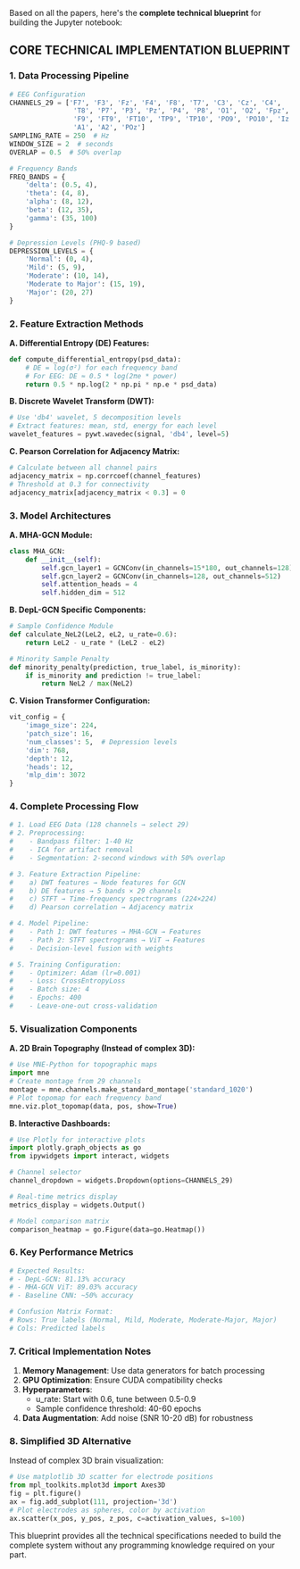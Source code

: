 Based on all the papers, here's the **complete technical blueprint** for building the Jupyter notebook:

## **CORE TECHNICAL IMPLEMENTATION BLUEPRINT**

### **1. Data Processing Pipeline**

```python
# EEG Configuration
CHANNELS_29 = ['F7', 'F3', 'Fz', 'F4', 'F8', 'T7', 'C3', 'Cz', 'C4', 
                'T8', 'P7', 'P3', 'Pz', 'P4', 'P8', 'O1', 'O2', 'Fpz', 
                'F9', 'FT9', 'FT10', 'TP9', 'TP10', 'PO9', 'PO10', 'Iz', 
                'A1', 'A2', 'POz']
SAMPLING_RATE = 250  # Hz
WINDOW_SIZE = 2  # seconds
OVERLAP = 0.5  # 50% overlap

# Frequency Bands
FREQ_BANDS = {
    'delta': (0.5, 4),
    'theta': (4, 8),
    'alpha': (8, 12),
    'beta': (12, 35),
    'gamma': (35, 100)
}

# Depression Levels (PHQ-9 based)
DEPRESSION_LEVELS = {
    'Normal': (0, 4),
    'Mild': (5, 9),
    'Moderate': (10, 14),
    'Moderate to Major': (15, 19),
    'Major': (20, 27)
}
```

### **2. Feature Extraction Methods**

**A. Differential Entropy (DE) Features:**
```python
def compute_differential_entropy(psd_data):
    # DE = log(σ²) for each frequency band
    # For EEG: DE ≈ 0.5 * log(2πe * power)
    return 0.5 * np.log(2 * np.pi * np.e * psd_data)
```

**B. Discrete Wavelet Transform (DWT):**
```python
# Use 'db4' wavelet, 5 decomposition levels
# Extract features: mean, std, energy for each level
wavelet_features = pywt.wavedec(signal, 'db4', level=5)
```

**C. Pearson Correlation for Adjacency Matrix:**
```python
# Calculate between all channel pairs
adjacency_matrix = np.corrcoef(channel_features)
# Threshold at 0.3 for connectivity
adjacency_matrix[adjacency_matrix < 0.3] = 0
```

### **3. Model Architectures**

**A. MHA-GCN Module:**
```python
class MHA_GCN:
    def __init__(self):
        self.gcn_layer1 = GCNConv(in_channels=15*180, out_channels=128)
        self.gcn_layer2 = GCNConv(in_channels=128, out_channels=512)
        self.attention_heads = 4
        self.hidden_dim = 512
```

**B. DepL-GCN Specific Components:**
```python
# Sample Confidence Module
def calculate_NeL2(LeL2, eL2, u_rate=0.6):
    return LeL2 - u_rate * (LeL2 - eL2)

# Minority Sample Penalty
def minority_penalty(prediction, true_label, is_minority):
    if is_minority and prediction != true_label:
        return NeL2 / max(NeL2)
```

**C. Vision Transformer Configuration:**
```python
vit_config = {
    'image_size': 224,
    'patch_size': 16,
    'num_classes': 5,  # Depression levels
    'dim': 768,
    'depth': 12,
    'heads': 12,
    'mlp_dim': 3072
}
```

### **4. Complete Processing Flow**

```python
# 1. Load EEG Data (128 channels → select 29)
# 2. Preprocessing:
#    - Bandpass filter: 1-40 Hz
#    - ICA for artifact removal
#    - Segmentation: 2-second windows with 50% overlap

# 3. Feature Extraction Pipeline:
#    a) DWT features → Node features for GCN
#    b) DE features → 5 bands × 29 channels
#    c) STFT → Time-frequency spectrograms (224×224)
#    d) Pearson correlation → Adjacency matrix

# 4. Model Pipeline:
#    - Path 1: DWT features → MHA-GCN → Features
#    - Path 2: STFT spectrograms → ViT → Features
#    - Decision-level fusion with weights

# 5. Training Configuration:
#    - Optimizer: Adam (lr=0.001)
#    - Loss: CrossEntropyLoss
#    - Batch size: 4
#    - Epochs: 400
#    - Leave-one-out cross-validation
```

### **5. Visualization Components**

**A. 2D Brain Topography (Instead of complex 3D):**
```python
# Use MNE-Python for topographic maps
import mne
# Create montage from 29 channels
montage = mne.channels.make_standard_montage('standard_1020')
# Plot topomap for each frequency band
mne.viz.plot_topomap(data, pos, show=True)
```

**B. Interactive Dashboards:**
```python
# Use Plotly for interactive plots
import plotly.graph_objects as go
from ipywidgets import interact, widgets

# Channel selector
channel_dropdown = widgets.Dropdown(options=CHANNELS_29)

# Real-time metrics display
metrics_display = widgets.Output()

# Model comparison matrix
comparison_heatmap = go.Figure(data=go.Heatmap())
```

### **6. Key Performance Metrics**

```python
# Expected Results:
# - DepL-GCN: 81.13% accuracy
# - MHA-GCN ViT: 89.03% accuracy
# - Baseline CNN: ~50% accuracy

# Confusion Matrix Format:
# Rows: True labels (Normal, Mild, Moderate, Moderate-Major, Major)
# Cols: Predicted labels
```

### **7. Critical Implementation Notes**

1. **Memory Management**: Use data generators for batch processing
2. **GPU Optimization**: Ensure CUDA compatibility checks
3. **Hyperparameters**: 
   - u_rate: Start with 0.6, tune between 0.5-0.9
   - Sample confidence threshold: 40-60 epochs
4. **Data Augmentation**: Add noise (SNR 10-20 dB) for robustness

### **8. Simplified 3D Alternative**

Instead of complex 3D brain visualization:
```python
# Use matplotlib 3D scatter for electrode positions
from mpl_toolkits.mplot3d import Axes3D
fig = plt.figure()
ax = fig.add_subplot(111, projection='3d')
# Plot electrodes as spheres, color by activation
ax.scatter(x_pos, y_pos, z_pos, c=activation_values, s=100)
```

This blueprint provides all the technical specifications needed to build the complete system without any programming knowledge required on your part.